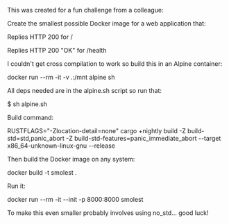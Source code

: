 This was created for a fun challenge from a colleague:

Create the smallest possible Docker image for a web application that:

Replies HTTP 200 for /

Replies HTTP 200 "OK" for /health

I couldn't get cross compilation to work so build this in an Alpine container:

docker run --rm -it -v .:/mnt alpine sh

All deps needed are in the alpine.sh script so run that:

$ sh alpine.sh

Build command:

RUSTFLAGS="-Zlocation-detail=none" cargo +nightly build -Z build-std=std,panic_abort -Z build-std-features=panic_immediate_abort --target x86_64-unknown-linux-gnu --release

Then build the Docker image on any system:

docker build -t smolest .

Run it:

docker run --rm -it --init -p 8000:8000 smolest

To make this even smaller probably involves using no_std... good luck!
